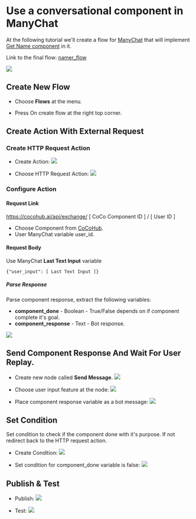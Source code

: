 # Use a conversational component in ManyChat

At the following tutorial we'll create a flow for [ManyChat](https://manychat.com/) that will implement 
[Get Name component](https://cocohub.ai/blueprint/namer_vp3/about) in it.

Link to the final flow: [namer_flow](https://manychat.com/flowPlayerPage?share_hash=1819595611640973_f35ecc00c2b7f5a2836c600c711be115a974a0d5)

![](./screenshots/Use_a_component_as_ManyChat_DevTool/1_flow_2020_03_31_171727.png)

## Create New Flow

* Choose **Flows** at the menu.

* Press On create flow at the right top corner.

## Create Action With External Request

### Create HTTP Request Action

* Create Action:
![](./screenshots/Use_a_component_as_ManyChat_DevTool/3_Add_Action.png)

* Choose HTTP Request Action:
![](./screenshots/Use_a_component_as_ManyChat_DevTool/4_Create_HTTP_Request_Action.png)


### Configure Action
#### Request Link

https://cocohub.ai/api/exchange/ [ CoCo Component ID ] / [ User ID ]

 * Choose Component from [CoCoHub](https://cocohub.ai).
 * User ManyChat variable user_id.
 
#### Request Body
Use ManyChat **Last Text Input** variable

```buildoutcfg
{"user_input": [ Last Text Input ]}
```

##### Parse Response

Parse component response, extract the following variables:

* **component_done** - Boolean - True/False depends on if component complete it's goal.
* **component_response** - Text - Bot response.

![](./screenshots/Use_a_component_as_ManyChat_DevTool/2_Response_Parsing.png)

## Send Component Response And Wait For User Replay.

* Create new node called **Send Message**.
![](./screenshots/Use_a_component_as_ManyChat_DevTool/5_Create_Response.png)

* Choose user input feature at the node:
![](./screenshots/Use_a_component_as_ManyChat_DevTool/6_Choose_user_input.png)

* Place component response variable as a bot message:
![](./screenshots/Use_a_component_as_ManyChat_DevTool/7_Add_response.png)


## Set Condition

Set condition to check if the component done with it's purpose. If not
redirect back to the HTTP request action.

* Create Condition:
![](./screenshots/Use_a_component_as_ManyChat_DevTool/8_Choose_condition.png)

* Set condition for component_done variable is false:
![](./screenshots/Use_a_component_as_ManyChat_DevTool/9_Set_condition.png)


## Publish & Test 

* Publish:
![](./screenshots/Use_a_component_as_ManyChat_DevTool/10_Publish.png)

* Test:
![](./screenshots/Use_a_component_as_ManyChat_DevTool/11_Test.png)

